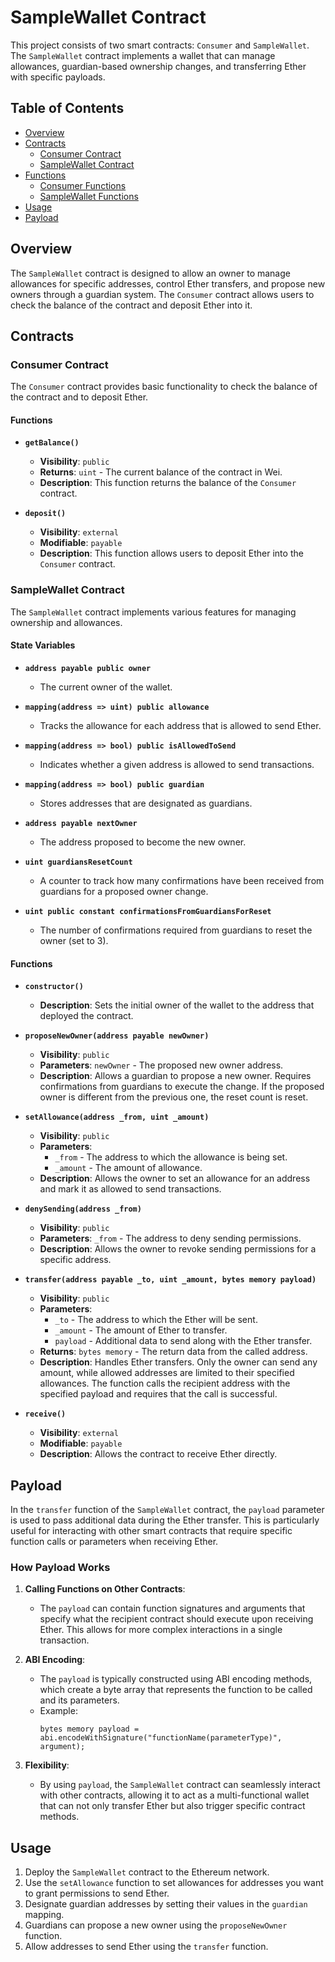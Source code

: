 # SampleWallet Contract

This project consists of two smart contracts: `Consumer` and `SampleWallet`. The `SampleWallet` contract implements a wallet that can manage allowances, guardian-based ownership changes, and transferring Ether with specific payloads.

## Table of Contents

- [Overview](#overview)
- [Contracts](#contracts)
  - [Consumer Contract](#consumer-contract)
  - [SampleWallet Contract](#samplewallet-contract)
- [Functions](#functions)
  - [Consumer Functions](#consumer-functions)
  - [SampleWallet Functions](#samplewallet-functions)
- [Usage](#usage)
- [Payload](#)


## Overview

The `SampleWallet` contract is designed to allow an owner to manage allowances for specific addresses, control Ether transfers, and propose new owners through a guardian system. The `Consumer` contract allows users to check the balance of the contract and deposit Ether into it.

## Contracts

### Consumer Contract

The `Consumer` contract provides basic functionality to check the balance of the contract and to deposit Ether.

#### Functions

- **`getBalance()`**
  - **Visibility**: `public`
  - **Returns**: `uint` - The current balance of the contract in Wei.
  - **Description**: This function returns the balance of the `Consumer` contract.

- **`deposit()`**
  - **Visibility**: `external`
  - **Modifiable**: `payable`
  - **Description**: This function allows users to deposit Ether into the `Consumer` contract.

### SampleWallet Contract

The `SampleWallet` contract implements various features for managing ownership and allowances.

#### State Variables

- **`address payable public owner`**
  - The current owner of the wallet.

- **`mapping(address => uint) public allowance`**
  - Tracks the allowance for each address that is allowed to send Ether.

- **`mapping(address => bool) public isAllowedToSend`**
  - Indicates whether a given address is allowed to send transactions.

- **`mapping(address => bool) public guardian`**
  - Stores addresses that are designated as guardians.

- **`address payable nextOwner`**
  - The address proposed to become the new owner.

- **`uint guardiansResetCount`**
  - A counter to track how many confirmations have been received from guardians for a proposed owner change.

- **`uint public constant confirmationsFromGuardiansForReset`**
  - The number of confirmations required from guardians to reset the owner (set to 3).

#### Functions

- **`constructor()`**
  - **Description**: Sets the initial owner of the wallet to the address that deployed the contract.

- **`proposeNewOwner(address payable newOwner)`**
  - **Visibility**: `public`
  - **Parameters**: `newOwner` - The proposed new owner address.
  - **Description**: Allows a guardian to propose a new owner. Requires confirmations from guardians to execute the change. If the proposed owner is different from the previous one, the reset count is reset.

- **`setAllowance(address _from, uint _amount)`**
  - **Visibility**: `public`
  - **Parameters**: 
    - `_from` - The address to which the allowance is being set.
    - `_amount` - The amount of allowance.
  - **Description**: Allows the owner to set an allowance for an address and mark it as allowed to send transactions.

- **`denySending(address _from)`**
  - **Visibility**: `public`
  - **Parameters**: `_from` - The address to deny sending permissions.
  - **Description**: Allows the owner to revoke sending permissions for a specific address.

- **`transfer(address payable _to, uint _amount, bytes memory payload)`**
  - **Visibility**: `public`
  - **Parameters**:
    - `_to` - The address to which the Ether will be sent.
    - `_amount` - The amount of Ether to transfer.
    - `payload` - Additional data to send along with the Ether transfer.
  - **Returns**: `bytes memory` - The return data from the called address.
  - **Description**: Handles Ether transfers. Only the owner can send any amount, while allowed addresses are limited to their specified allowances. The function calls the recipient address with the specified payload and requires that the call is successful.

- **`receive()`**
  - **Visibility**: `external`
  - **Modifiable**: `payable`
  - **Description**: Allows the contract to receive Ether directly.
 
  

## Payload 

In the `transfer` function of the `SampleWallet` contract, the `payload` parameter is used to pass additional data during the Ether transfer. This is particularly useful for interacting with other smart contracts that require specific function calls or parameters when receiving Ether.

### How Payload Works

1. **Calling Functions on Other Contracts**: 
   - The `payload` can contain function signatures and arguments that specify what the recipient contract should execute upon receiving Ether. This allows for more complex interactions in a single transaction.

2. **ABI Encoding**:
   - The `payload` is typically constructed using ABI encoding methods, which create a byte array that represents the function to be called and its parameters.
   - Example:
     ```solidity
     bytes memory payload = abi.encodeWithSignature("functionName(parameterType)", argument);
     ```

3. **Flexibility**:
   - By using `payload`, the `SampleWallet` contract can seamlessly interact with other contracts, allowing it to act as a multi-functional wallet that can not only transfer Ether but also trigger specific contract methods.

## Usage

1. Deploy the `SampleWallet` contract to the Ethereum network.
2. Use the `setAllowance` function to set allowances for addresses you want to grant permissions to send Ether.
3. Designate guardian addresses by setting their values in the `guardian` mapping.
4. Guardians can propose a new owner using the `proposeNewOwner` function.
5. Allow addresses to send Ether using the `transfer` function.



